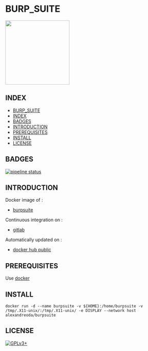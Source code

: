 # BURP_SUITE

<img src="https://portswigger.net/content/images/logos/thumbnail.png" width="200" height="200"/>

## INDEX

  - [BURP_SUITE](#burpsuite)
  - [INDEX](#index)
  - [BADGES](#badges)
  - [INTRODUCTION](#introduction)
  - [PREREQUISITES](#prerequisites)
  - [INSTALL](#install)
  - [LICENSE](#license)

## BADGES

[![pipeline status](https://gitlab.com/oda-alexandre/burpsuite/badges/master/pipeline.svg)](https://gitlab.com/oda-alexandre/burpsuite/commits/master)

## INTRODUCTION

Docker image of :

- [burpsuite](https://portswigger.net)

Continuous integration on :

- [gitlab](https://gitlab.com/oda-alexandre/burpsuite/pipelines)

Automatically updated on :

- [docker hub public](https://hub.docker.com/r/alexandreoda/burpsuite)

## PREREQUISITES

Use [docker](https://www.docker.com)

## INSTALL

```docker run -d --name burpsuite -v ${HOME}:/home/burpsuite -v /tmp/.X11-unix/:/tmp/.X11-unix/ -e DISPLAY --network host alexandreoda/burpsuite```

## LICENSE

[![GPLv3+](http://gplv3.fsf.org/gplv3-127x51.png)](https://gitlab.com/oda-alexandre/burpsuite/blob/master/LICENSE)
